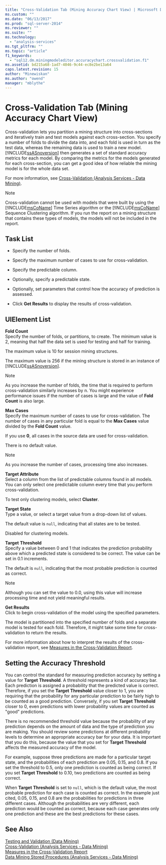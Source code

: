 ```yaml
---
title: "Cross-Validation Tab (Mining Accuracy Chart View) | Microsoft Docs"
ms.custom: ""
ms.date: "06/13/2017"
ms.prod: "sql-server-2014"
ms.reviewer: ""
ms.suite: ""
ms.technology: 
  - "analysis-services"
ms.tgt_pltfrm: ""
ms.topic: "article"
f1_keywords: 
  - "sql12.dm.miningmodeleditor.accuracychart.crossvalidation.f1"
ms.assetid: bd215a68-1ad7-4046-9c44-ec8e2be13a64
caps.latest.revision: 15
author: "Minewiskan"
ms.author: "owend"
manager: "mblythe"
---
```

# Cross-Validation Tab (Mining Accuracy Chart View)
  Cross-validation lets you partition a mining structure into cross-sections and iteratively train and test models against each cross-section. You specify a number of folds to divide the data into, and each fold is used in turn as the test data, whereas the remaining data is used to train a new model. [!INCLUDE[ssASnoversion](../../includes/ssasnoversion-md.md)] then generates a set of standard accuracy metrics for each model. By comparing the metrics for the models generated for each cross-section, you can get a good idea of how reliable the mining model is for the whole data set.  
  
 For more information, see [Cross-Validation &#40;Analysis Services - Data Mining&#41;](../../2014/analysis-services/cross-validation-analysis-services-data-mining.md).  
  
> [!NOTE]  
>  Cross-validation cannot be used with models that were built by using the [!INCLUDE[msCoName](../../includes/msconame-md.md)] Time Series algorithm or the [!INCLUDE[msCoName](../../includes/msconame-md.md)] Sequence Clustering algorithm. If you run the report on a mining structure that contains these types of models, the models will not be included in the report.  
  
## Task List  
  
-   Specify the number of folds.  
  
-   Specify the maximum number of cases to use for cross-validation.  
  
-   Specify the predictable column.  
  
-   Optionally, specify a predictable state.  
  
-   Optionally, set parameters that control how the accuracy of prediction is assessed.  
  
-   Click **Get Results** to display the results of cross-validation.  
  
## UIElement List  
 **Fold Count**  
 Specify the number of folds, or partitions, to create. The minimum value is 2, meaning that half the data set is used for testing and half for training.  
  
 The maximum value is 10 for session mining structures.  
  
 The maximum value is 256 if the mining structure is stored in an instance of [!INCLUDE[ssASnoversion](../../includes/ssasnoversion-md.md)].  
  
> [!NOTE]  
>  As you increase the number of folds, the time that is required to perform cross-validation similarly increases by n. You might experience performance issues if the number of cases is large and the value of **Fold Count** is also large.  
  
 **Max Cases**  
 Specify the maximum number of cases to use for cross-validation. The number of cases in any particular fold is equal to the **Max Cases** value divided by the **Fold Count** value.  
  
 If you use **0**, all cases in the source data are used for cross-validation.  
  
 There is no default value.  
  
> [!NOTE]  
>  As you increase the number of cases, processing time also increases.  
  
 **Target Attribute**  
 Select a column from the list of predictable columns found in all models. You can only select one predictable column every time that you perform cross-validation.  
  
 To test only clustering models, select **Cluster**.  
  
 **Target State**  
 Type a value, or select a target value from a drop-down list of values.  
  
 The default value is `null`, indicating that all states are to be tested.  
  
 Disabled for clustering models.  
  
 **Target**  **Threshold**  
 Specify a value between 0 and 1 that indicates the prediction probability above which a predicted state is considered to be correct. The value can be set in 0.1 increments.  
  
 The default is `null`, indicating that the most probable prediction is counted as correct.  
  
> [!NOTE]  
>  Although you can set the value to 0.0, using this value will increase processing time and not yield meaningful results.  
  
 **Get Results**  
 Click to begin cross-validation of the model using the specified parameters.  
  
 The model is partitioned into the specified number of folds and a separate model is tested for each fold. Therefore, it might take some time for cross-validation to return the results.  
  
 For more information about how to interpret the results of the cross-validation report, see [Measures in the Cross-Validation Report](../../2014/analysis-services/measures-in-the-cross-validation-report.md).  
  
## Setting the Accuracy Threshold  
 You can control the standard for measuring prediction accuracy by setting a value for **Target** **Threshold**. A threshold represents a kind of accuracy bar. Each prediction is assigned a probability that the predicted value is correct. Therefore, if you set the **Target** **Threshold** value closer to 1, you are requiring that the probability for any particular prediction to be fairly high to be counted as a good prediction. Conversely, if you set **Target** **Threshold** closer to 0, even predictions with lower probability values are counted as "good" predictions.  
  
 There is no recommended threshold value because the probability of any prediction depends on the amount of data and the type of prediction you are making. You should review some predictions at different probability levels to determine an appropriate accuracy bar for your data. It is important that you do this, because the value that you set for **Target** **Threshold** affects the measured accuracy of the model.  
  
 For example, suppose three predictions are made for a particular target state, and the probabilities of each prediction are 0.05, 0.15, and 0.8. If you set the threshold to 0.5, only one prediction is counted as being correct. If you set **Target** **Threshold** to 0.10, two predictions are counted as being correct.  
  
 When **Target** **Threshold** is set to `null`, which is the default value, the most probable prediction for each case is counted as correct. In the example just cited, 0.05, 0.15, and 0.8 are the probabilities for predictions in three different cases. Although the probabilities are very different, each prediction would be counted as correct, because each case generates only one prediction and these are the best predictions for these cases.  
  
## See Also  
 [Testing and Validation &#40;Data Mining&#41;](../../2014/analysis-services/testing-and-validation-data-mining.md)   
 [Cross-Validation &#40;Analysis Services - Data Mining&#41;](../../2014/analysis-services/cross-validation-analysis-services-data-mining.md)   
 [Measures in the Cross-Validation Report](../../2014/analysis-services/measures-in-the-cross-validation-report.md)   
 [Data Mining Stored Procedures &#40;Analysis Services - Data Mining&#41;](../Topic/Data%20Mining%20Stored%20Procedures%20\(Analysis%20Services%20-%20Data%20Mining\).md)  
  
  
